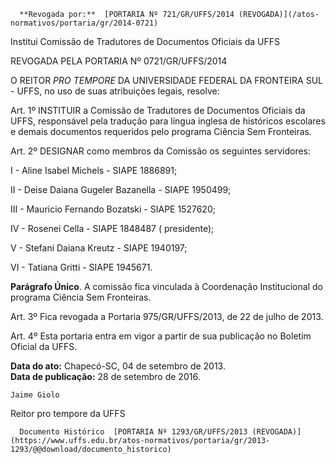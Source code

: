       **Revogada por:**  [PORTARIA Nº 721/GR/UFFS/2014 (REVOGADA)](/atos-normativos/portaria/gr/2014-0721) 

   Institui Comissão de Tradutores de Documentos Oficiais da UFFS  

REVOGADA PELA PORTARIA Nº 0721/GR/UFFS/2014

 O REITOR *PRO TEMPORE* DA UNIVERSIDADE FEDERAL DA FRONTEIRA SUL - UFFS, no uso de suas atribuições legais, resolve:

 Art. 1º INSTITUIR a Comissão de Tradutores de Documentos Oficiais da UFFS, responsável pela tradução para língua inglesa de históricos escolares e demais documentos requeridos pelo programa Ciência Sem Fronteiras.

 Art. 2º DESIGNAR como membros da Comissão os seguintes servidores:

 I - Aline Isabel Michels - SIAPE 1886891;

 II - Deise Daiana Gugeler Bazanella - SIAPE 1950499;

 III - Mauricio Fernando Bozatski - SIAPE 1527620;

 IV - Rosenei Cella - SIAPE 1848487 ( presidente);

 V - Stefani Daiana Kreutz - SIAPE 1940197;

 VI - Tatiana Gritti - SIAPE 1945671.

 **Parágrafo Único**. A comissão fica vinculada à Coordenação Institucional do programa Ciência Sem Fronteiras.

 Art. 3º Fica revogada a Portaria 975/GR/UFFS/2013, de 22 de julho de 2013.

 Art. 4º Esta portaria entra em vigor a partir de sua publicação no Boletim Oficial da UFFS.

  

   **Data do ato:** Chapecó-SC, 04 de setembro de 2013.   
 **Data de publicação:**  28 de setembro de 2016. 

    Jaime Giolo    
 Reitor pro tempore da UFFS 

      Documento Histórico  [PORTARIA Nº 1293/GR/UFFS/2013 (REVOGADA)](https://www.uffs.edu.br/atos-normativos/portaria/gr/2013-1293/@@download/documento_historico)     
      